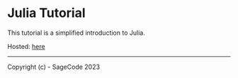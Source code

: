 # Julia Tutorial

This tutorial is a simplified introduction to Julia.

Hosted: [here](../julia)

---
Copyright (c) - SageCode 2023
